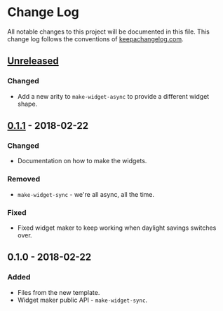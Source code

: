 # Change Log
All notable changes to this project will be documented in this file. This change log follows the conventions of [keepachangelog.com](http://keepachangelog.com/).

## [Unreleased]
### Changed
- Add a new arity to `make-widget-async` to provide a different widget shape.

## [0.1.1] - 2018-02-22
### Changed
- Documentation on how to make the widgets.

### Removed
- `make-widget-sync` - we're all async, all the time.

### Fixed
- Fixed widget maker to keep working when daylight savings switches over.

## 0.1.0 - 2018-02-22
### Added
- Files from the new template.
- Widget maker public API - `make-widget-sync`.

[Unreleased]: https://github.com/your-name/maxpalindrome/compare/0.1.1...HEAD
[0.1.1]: https://github.com/your-name/maxpalindrome/compare/0.1.0...0.1.1
